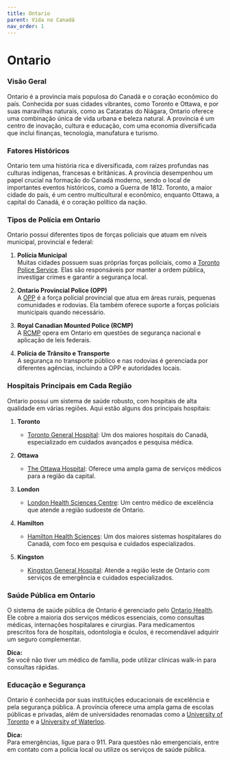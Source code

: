 ```yaml
---
title: Ontario
parent: Vida no Canadá
nav_order: 1
---
```


# Ontario

### Visão Geral

Ontario é a província mais populosa do Canadá e o coração econômico do país. Conhecida por suas cidades vibrantes, como Toronto e Ottawa, e por suas maravilhas naturais, como as Cataratas do Niágara, Ontario oferece uma combinação única de vida urbana e beleza natural. A província é um centro de inovação, cultura e educação, com uma economia diversificada que inclui finanças, tecnologia, manufatura e turismo.

### Fatores Históricos

Ontario tem uma história rica e diversificada, com raízes profundas nas culturas indígenas, francesas e britânicas. A província desempenhou um papel crucial na formação do Canadá moderno, sendo o local de importantes eventos históricos, como a Guerra de 1812. Toronto, a maior cidade do país, é um centro multicultural e econômico, enquanto Ottawa, a capital do Canadá, é o coração político da nação.

### Tipos de Polícia em Ontario

Ontario possui diferentes tipos de forças policiais que atuam em níveis municipal, provincial e federal:

1. **Polícia Municipal**  
    Muitas cidades possuem suas próprias forças policiais, como a [Toronto Police Service](https://www.torontopolice.on.ca). Elas são responsáveis por manter a ordem pública, investigar crimes e garantir a segurança local.

2. **Ontario Provincial Police (OPP)**  
    A [OPP](https://www.opp.ca) é a força policial provincial que atua em áreas rurais, pequenas comunidades e rodovias. Ela também oferece suporte a forças policiais municipais quando necessário.

3. **Royal Canadian Mounted Police (RCMP)**  
    A [RCMP](https://www.rcmp-grc.gc.ca) opera em Ontario em questões de segurança nacional e aplicação de leis federais.

4. **Polícia de Trânsito e Transporte**  
    A segurança no transporte público e nas rodovias é gerenciada por diferentes agências, incluindo a OPP e autoridades locais.

### Hospitais Principais em Cada Região

Ontario possui um sistema de saúde robusto, com hospitais de alta qualidade em várias regiões. Aqui estão alguns dos principais hospitais:

1. **Toronto**  
    - [Toronto General Hospital](https://www.uhn.ca): Um dos maiores hospitais do Canadá, especializado em cuidados avançados e pesquisa médica.

2. **Ottawa**  
    - [The Ottawa Hospital](https://www.ottawahospital.on.ca): Oferece uma ampla gama de serviços médicos para a região da capital.

3. **London**  
    - [London Health Sciences Centre](https://www.lhsc.on.ca): Um centro médico de excelência que atende a região sudoeste de Ontario.

4. **Hamilton**  
    - [Hamilton Health Sciences](https://www.hamiltonhealthsciences.ca): Um dos maiores sistemas hospitalares do Canadá, com foco em pesquisa e cuidados especializados.

5. **Kingston**  
    - [Kingston General Hospital](https://kingstonhsc.ca): Atende a região leste de Ontario com serviços de emergência e cuidados especializados.

### Saúde Pública em Ontario

O sistema de saúde pública de Ontario é gerenciado pelo [Ontario Health](https://www.ontario.ca/page/health-care-ontario). Ele cobre a maioria dos serviços médicos essenciais, como consultas médicas, internações hospitalares e cirurgias. Para medicamentos prescritos fora de hospitais, odontologia e óculos, é recomendável adquirir um seguro complementar.

**Dica:**  
Se você não tiver um médico de família, pode utilizar clínicas walk-in para consultas rápidas.

### Educação e Segurança

Ontario é conhecida por suas instituições educacionais de excelência e pela segurança pública. A província oferece uma ampla gama de escolas públicas e privadas, além de universidades renomadas como a [University of Toronto](https://www.utoronto.ca) e a [University of Waterloo](https://uwaterloo.ca).

**Dica:**  
Para emergências, ligue para o 911. Para questões não emergenciais, entre em contato com a polícia local ou utilize os serviços de saúde pública.
